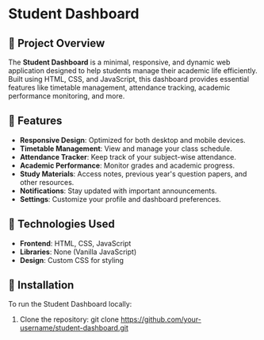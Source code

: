# Student Dashboard

##  Project Overview

The **Student Dashboard** is a minimal, responsive, and dynamic web application designed to help students manage their academic life efficiently. Built using HTML, CSS, and JavaScript, this dashboard provides essential features like timetable management, attendance tracking, academic performance monitoring, and more.

##  Features

- **Responsive Design**: Optimized for both desktop and mobile devices.
- **Timetable Management**: View and manage your class schedule.
- **Attendance Tracker**: Keep track of your subject-wise attendance.
- **Academic Performance**: Monitor grades and academic progress.
- **Study Materials**: Access notes, previous year's question papers, and other resources.
- **Notifications**: Stay updated with important announcements.
- **Settings**: Customize your profile and dashboard preferences.

## ️ Technologies Used

- **Frontend**: HTML, CSS, JavaScript
- **Libraries**: None (Vanilla JavaScript)
- **Design**: Custom CSS for styling

##  Installation

To run the Student Dashboard locally:

1. Clone the repository:
   git clone https://github.com/your-username/student-dashboard.git
